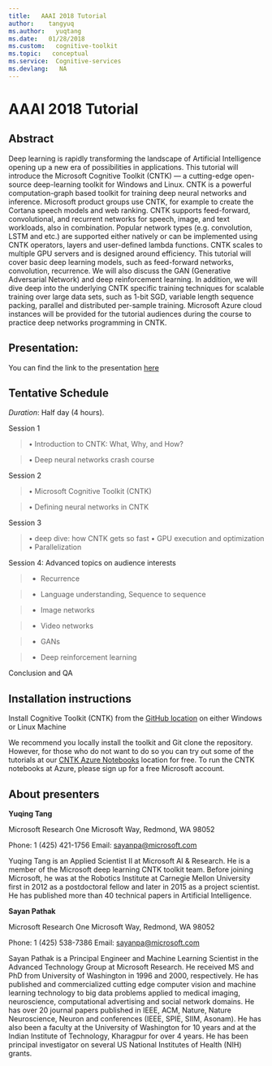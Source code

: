 ```yaml
---
title:   AAAI 2018 Tutorial
author:    tangyuq
ms.author:   yuqtang
ms.date:   01/28/2018
ms.custom:   cognitive-toolkit
ms.topic:   conceptual
ms.service:  Cognitive-services
ms.devlang:   NA
---
```


# AAAI 2018 Tutorial

## Abstract

Deep learning is rapidly transforming the landscape of Artificial Intelligence opening up a new era of possibilities in applications. This tutorial will introduce the Microsoft Cognitive Toolkit (CNTK) — a cutting-edge open-source deep-learning toolkit for Windows and Linux. CNTK is a powerful computation-graph based toolkit for training deep neural networks and inference. Microsoft product groups use CNTK, for example to create the Cortana speech models and web ranking. CNTK supports feed-forward, convolutional, and recurrent networks for speech, image, and text workloads, also in combination. Popular network types (e.g. convolution, LSTM and etc.) are supported either natively or can be implemented using CNTK operators, layers and user-defined lambda functions. CNTK scales to multiple GPU servers and is designed around efficiency. This tutorial will cover basic deep learning models, such as feed-forward networks, convolution, recurrence. We will also discuss the GAN (Generative Adversarial Network) and deep reinforcement learning. In addition, we will dive deep into the underlying CNTK specific training techniques for scalable training over large data sets, such as 1-bit SGD, variable length sequence packing, parallel and distributed per-sample training. Microsoft Azure cloud instances will be provided for the tutorial audiences during the course to practice deep networks programming in CNTK.

## Presentation:
You can find the link to the presentation [here](https://cntk.ai/Tutorials/AAAI2018/AAAI_2017_CNTK_Tutorial.pdf)

## Tentative Schedule

*Duration*: Half day (4 hours). 

Session 1

> •	Introduction to CNTK: What, Why, and How?

> •	Deep neural networks crash course


Session 2

> •	Microsoft Cognitive Toolkit (CNTK)

> •	Defining neural networks in CNTK

Session 3
> •	deep dive: how CNTK gets so fast
> •	GPU execution and optimization 
> •	Parallelization

Session 4: Advanced topics on audience interests

> *	Recurrence

> *	Language understanding, Sequence to sequence

> * Image networks

> * Video networks

> * GANs

> * Deep reinforcement learning


Conclusion and QA



## Installation instructions

Install Cognitive Toolkit (CNTK) from the [GitHub location](./Setup-CNTK-on-your-machine.md) on either Windows or Linux Machine

We recommend you locally install the toolkit and Git clone the repository. However, for those who do not want to do so you can try out some of the tutorials at our [CNTK Azure Notebooks](http://notebooks.azure.com/cntk/libraries/tutorials) location for free. To run the CNTK notebooks at Azure, please sign up for a free Microsoft account.

## About presenters

**Yuqing Tang**

Microsoft Research
One Microsoft Way, 
Redmond, WA 98052

Phone: 1 (425) 421-1756
Email: sayanpa@microsoft.com 

Yuqing Tang is an Applied Scientist II at Microsoft AI & Research. He is a member of the Microsoft deep learning CNTK toolkit team. Before joining Microsoft, he was at the Robotics Institute at Carnegie Mellon University first in 2012 as a postdoctoral fellow and later in 2015 as a project scientist. He has published more than 40 technical papers in Artificial Intelligence. 

**Sayan Pathak**

Microsoft Research
One Microsoft Way, 
Redmond, WA 98052

Phone: 1 (425) 538-7386
Email: sayanpa@microsoft.com 

Sayan Pathak is a Principal Engineer and Machine Learning Scientist in the Advanced Technology Group at Microsoft Research. He received MS and PhD from University of Washington in 1996 and 2000, respectively.  He has published and commercialized cutting edge computer vision and machine learning technology to big data problems applied to medical imaging, neuroscience, computational advertising and social network domains. He has over 20 journal papers published in IEEE, ACM, Nature, Nature Neuroscience, Neuron and conferences (IEEE, SPIE, SIIM, Asonam). He has also been a faculty at the University of Washington for 10 years and at the Indian Institute of Technology, Kharagpur for over 4 years. He has been principal investigator on several US National Institutes of Health (NIH) grants. 
